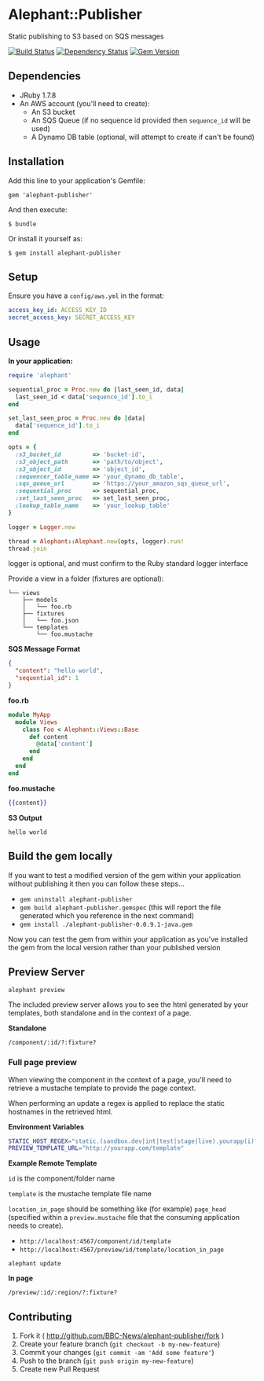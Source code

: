 # Alephant::Publisher

Static publishing to S3 based on SQS messages

[![Build Status](https://travis-ci.org/BBC-News/alephant-publisher.png?branch=master)](https://travis-ci.org/BBC-News/alephant-publisher) [![Dependency Status](https://gemnasium.com/BBC-News/alephant-publisher.png)](https://gemnasium.com/BBC-News/alephant-publisher) [![Gem Version](https://badge.fury.io/rb/alephant-publisher.png)](http://badge.fury.io/rb/alephant-publisher)

## Dependencies

- JRuby 1.7.8
- An AWS account (you'll need to create):
  - An S3 bucket
  - An SQS Queue (if no sequence id provided then `sequence_id` will be used)
  - A Dynamo DB table (optional, will attempt to create if can't be found)

## Installation

Add this line to your application's Gemfile:

    gem 'alephant-publisher'

And then execute:

    $ bundle

Or install it yourself as:

    $ gem install alephant-publisher

## Setup

Ensure you have a `config/aws.yml` in the format:

```yaml
access_key_id: ACCESS_KEY_ID
secret_access_key: SECRET_ACCESS_KEY
```

## Usage

**In your application:**

```rb
require 'alephant'

sequential_proc = Proc.new do |last_seen_id, data|
  last_seen_id < data['sequence_id'].to_i
end

set_last_seen_proc = Proc.new do |data|
  data['sequence_id'].to_i
end

opts = {
  :s3_bucket_id         => 'bucket-id',
  :s3_object_path       => 'path/to/object',
  :s3_object_id         => 'object_id',
  :sequencer_table_name => 'your_dynamo_db_table',
  :sqs_queue_url        => 'https://your_amazon_sqs_queue_url',
  :sequential_proc      => sequential_proc,
  :set_last_seen_proc   => set_last_seen_proc,
  :lookup_table_name    => 'your_lookup_table'
}

logger = Logger.new

thread = Alephant::Alephant.new(opts, logger).run!
thread.join
```

logger is optional, and must confirm to the Ruby standard logger interface

Provide a view in a folder (fixtures are optional):

```
└── views
    ├── models
    │   └── foo.rb
    ├── fixtures
    │   └── foo.json
    └── templates
        └── foo.mustache
```

**SQS Message Format**

```json
{
  "content": "hello world",
  "sequential_id": 1
}
```

**foo.rb**

```rb
module MyApp
  module Views
    class Foo < Alephant::Views::Base
      def content
        @data['content']
      end
    end
  end
end
```

**foo.mustache**

```mustache
{{content}}
```

**S3 Output**

```
hello world
```

## Build the gem locally

If you want to test a modified version of the gem within your application without publishing it then you can follow these steps...

- `gem uninstall alephant-publisher`
- `gem build alephant-publisher.gemspec` (this will report the file generated which you reference in the next command)
- `gem install ./alephant-publisher-0.0.9.1-java.gem`

Now you can test the gem from within your application as you've installed the gem from the local version rather than your published version

## Preview Server

`alephant preview`

The included preview server allows you to see the html generated by your
templates, both standalone and in the context of a page.

**Standalone**

`/component/:id/?:fixture?`

### Full page preview

When viewing the component in the context of a page, you'll need to retrieve a
mustache template to provide the page context.

When performing an update a regex is applied to replace the static hostnames in
the retrieved html.

**Environment Variables**

```sh
STATIC_HOST_REGEX="static.(sandbox.dev|int|test|stage|live).yourapp(i)?.com\/"
PREVIEW_TEMPLATE_URL="http://yourapp.com/template"
```

**Example Remote Template**

`id` is the component/folder name  

`template` is the mustache template file name  

`location_in_page` should be something like (for example) `page_head` (specified within a `preview.mustache` file that the consuming application needs to create).

- `http://localhost:4567/component/id/template`
- `http://localhost:4567/preview/id/template/location_in_page`

`alephant update`

**In page**

`/preview/:id/:region/?:fixture?`

## Contributing

1. Fork it ( http://github.com/BBC-News/alephant-publisher/fork )
2. Create your feature branch (`git checkout -b my-new-feature`)
3. Commit your changes (`git commit -am 'Add some feature'`)
4. Push to the branch (`git push origin my-new-feature`)
5. Create new Pull Request
